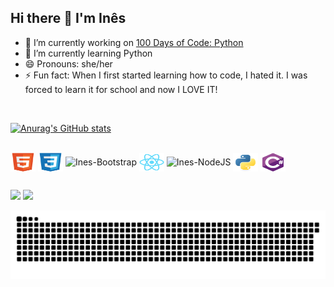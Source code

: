 ## Hi there 👋 I'm Inês

- 🔨 I’m currently working on [100 Days of Code: Python][website]
- 🌱 I’m currently learning Python
- 😄 Pronouns: she/her
- ⚡ Fun fact: When I first started learning how to code, I hated it. I was forced to learn it for school and now I LOVE IT!

<br>

[![Anurag's GitHub stats](https://github-readme-stats.vercel.app/api?username=ines-mda&show_icons=true&theme=dracula&include_all_commits=true)](https://github.com/anuraghazra/github-readme-stats)
 <div style="display: inline_block"><br>
  <img align="center" alt="Ines-HTML" height="30" width="40" src="https://raw.githubusercontent.com/devicons/devicon/master/icons/html5/html5-original.svg">
  <img align="center" alt="Ines-CSS" height="30" width="40" src="https://raw.githubusercontent.com/devicons/devicon/master/icons/css3/css3-original.svg">
  <img align="center" alt="Ines-Bootstrap" height="30" width="40" src="https://cdn.jsdelivr.net/gh/devicons/devicon/icons/bootstrap/bootstrap-original.svg" />
  <img align="center" alt="Ines-React" height="30" width="40" src="https://raw.githubusercontent.com/devicons/devicon/master/icons/react/react-original.svg">
  <img align="center" alt="Ines-NodeJS" height="30" width="40" src="https://cdn.jsdelivr.net/gh/devicons/devicon/icons/nodejs/nodejs-original.svg" />
  <img align="center" alt="Ines-Python" height="30" width="40" src="https://raw.githubusercontent.com/devicons/devicon/master/icons/python/python-original.svg">
  <img align="center" alt="Ines-Csharp" height="30" width="40" src="https://raw.githubusercontent.com/devicons/devicon/master/icons/csharp/csharp-original.svg">
</div>
  
  ##
  
 <div>
     <a href="https://www.linkedin.com/in/ines-mda/" target="_blank"><img src="https://img.shields.io/badge/-LinkedIn-%230077B5?style=for-the-badge&logo=linkedin&logoColor=white" target="_blank"></a> 
  <a href="https://www.instagram.com/ines_mda/" target="_blank"><img src="https://img.shields.io/badge/-Instagram-%23E4405F?style=for-the-badge&logo=instagram&logoColor=white" target="_blank"></a>
 
![Snake animation](https://github.com/ines-mda/ines-mda/blob/output/github-contribution-grid-snake.svg)
 
</div>

[website]: https://www.udemy.com/course/100-days-of-code/
